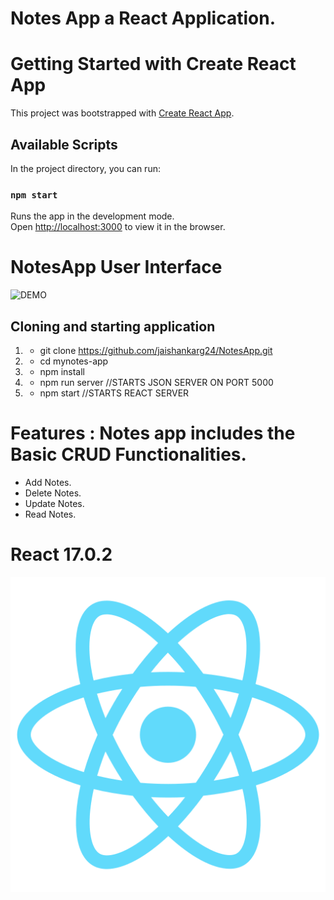 # Notes App a React Application.

# Getting Started with Create React App

This project was bootstrapped with [Create React App](https://github.com/facebook/create-react-app).

## Available Scripts

In the project directory, you can run:

### `npm start`

Runs the app in the development mode.\
Open [http://localhost:3000](http://localhost:3000) to view it in the browser.

# NotesApp User Interface
![DEMO](../master/src/assets/img/NoteApp.png)

## Cloning and starting application
1. - git clone https://github.com/jaishankarg24/NotesApp.git
1. - cd mynotes-app
2. - npm install
3. - npm run server //STARTS JSON SERVER ON PORT 5000
4. - npm start  //STARTS REACT SERVER

# Features : Notes app includes the Basic CRUD Functionalities.
* Add Notes.
* Delete Notes.
* Update Notes.
* Read Notes.

# React 17.0.2
<img src="./Logo512.PNG">  


